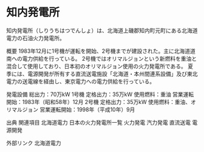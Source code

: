 # 知内発電所

知内発電所（しりうちはつでんしょ）は、北海道上磯郡知内町元町にある北海道電力の石油火力発電所。

概要
1983年12月に1号機が運転を開始、2号機までが建設された。主に北海道道南への電力供給を行っている。
2号機ではオリマルジョンという新燃料を重油と混合して使用しており、日本初のオリマルジョン使用の火力発電所である。
夏季には、電源開発が所有する直流送電施設「北海道・本州間連系設備」及び東北電力の送電線を経由し、東京電力への電力供給を行っている。

発電設備
総出力：70万kW
1号機
定格出力：35万kW
使用燃料：重油
営業運転開始：1983年（昭和58年）12月
2号機
定格出力：35万kW
使用燃料：重油、オリマルジョン
営業運転開始：1998年（平成10年）9月

出典
関連項目
北海道電力
日本の火力発電所一覧
火力発電
汽力発電
直流送電
電源開発

外部リンク
北海道電力